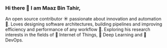 ### Hi there 👋 I am Maaz Bin Tahir,

An open source contributor :sunny: passionate about innovation and automation :robot:. Loves designing software architectures, building pipelines and improving efficiency and performance of any workflow :dart:. Exploring his research interests in the fields of :rocket: Internet of Things, :brain: Deep Learning and :whale: DevOps.
